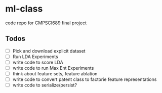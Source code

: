 ml-class
========

code repo for CMPSCI689 final project

Todos
-----

- [ ] Pick and download explicit dataset
- [ ] Run LDA Experiments
- [ ] write code to score LDA
- [ ] write code to run Max Ent Experiments
- [ ] think about feature sets, feature ablation
- [ ] write code to convert patent class to factorie feature representations
- [ ] write code to serialize/persist?
